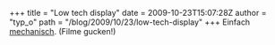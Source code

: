 +++
title = "Low tech display"
date = 2009-10-23T15:07:28Z
author = "typ_o"
path = "/blog/2009/10/23/low-tech-display"
+++
Einfach [mechanisch](https://www.datenform.de/pp.html). (Filme gucken!)
